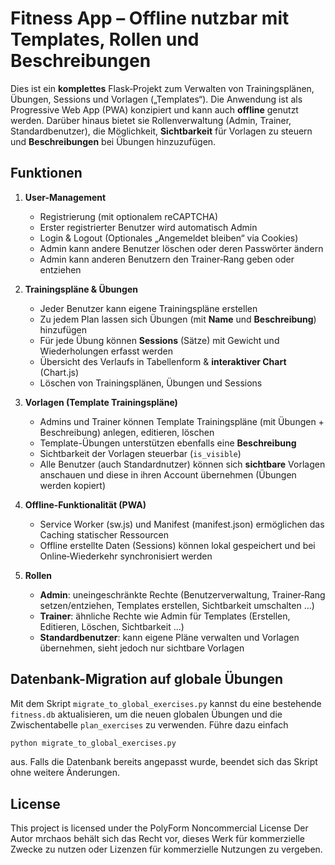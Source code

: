 # Fitness App – Offline nutzbar mit Templates, Rollen und Beschreibungen

Dies ist ein **komplettes** Flask‑Projekt zum Verwalten von Trainingsplänen, Übungen, Sessions und Vorlagen („Templates“). Die Anwendung ist als Progressive Web App (PWA) konzipiert und kann auch **offline** genutzt werden. Darüber hinaus bietet sie Rollenverwaltung (Admin, Trainer, Standardbenutzer), die Möglichkeit, **Sichtbarkeit** für Vorlagen zu steuern und **Beschreibungen** bei Übungen hinzuzufügen.

## Funktionen

1. **User-Management**  
   - Registrierung (mit optionalem reCAPTCHA)  
   - Erster registrierter Benutzer wird automatisch Admin  
   - Login & Logout (Optionales „Angemeldet bleiben“ via Cookies)  
   - Admin kann andere Benutzer löschen oder deren Passwörter ändern  
   - Admin kann anderen Benutzern den Trainer‑Rang geben oder entziehen

2. **Trainingspläne & Übungen**  
   - Jeder Benutzer kann eigene Trainingspläne erstellen  
   - Zu jedem Plan lassen sich Übungen (mit **Name** und **Beschreibung**) hinzufügen  
   - Für jede Übung können **Sessions** (Sätze) mit Gewicht und Wiederholungen erfasst werden  
   - Übersicht des Verlaufs in Tabellenform & **interaktiver Chart** (Chart.js)  
   - Löschen von Trainingsplänen, Übungen und Sessions

3. **Vorlagen (Template Trainingspläne)**  
   - Admins und Trainer können Template Trainingspläne (mit Übungen + Beschreibung) anlegen, editieren, löschen  
   - Template-Übungen unterstützen ebenfalls eine **Beschreibung**  
   - Sichtbarkeit der Vorlagen steuerbar (`is_visible`)  
   - Alle Benutzer (auch Standardnutzer) können sich **sichtbare** Vorlagen anschauen und diese in ihren Account übernehmen (Übungen werden kopiert)

4. **Offline-Funktionalität (PWA)**  
   - Service Worker (sw.js) und Manifest (manifest.json) ermöglichen das Caching statischer Ressourcen  
   - Offline erstellte Daten (Sessions) können lokal gespeichert und bei Online‑Wiederkehr synchronisiert werden

5. **Rollen**
   - **Admin**: uneingeschränkte Rechte (Benutzerverwaltung, Trainer‑Rang setzen/entziehen, Templates erstellen, Sichtbarkeit umschalten …)  
   - **Trainer**: ähnliche Rechte wie Admin für Templates (Erstellen, Editieren, Löschen, Sichtbarkeit …)  
   - **Standardbenutzer**: kann eigene Pläne verwalten und Vorlagen übernehmen, sieht jedoch nur sichtbare Vorlagen

## Datenbank-Migration auf globale Übungen

Mit dem Skript `migrate_to_global_exercises.py` kannst du eine bestehende
`fitness.db` aktualisieren, um die neuen globalen Übungen und die
Zwischentabelle `plan_exercises` zu verwenden. Führe dazu einfach

```bash
python migrate_to_global_exercises.py
```

aus. Falls die Datenbank bereits angepasst wurde, beendet sich das Skript
ohne weitere Änderungen.

## License

This project is licensed under the PolyForm Noncommercial License
Der Autor mrchaos behält sich das Recht vor, dieses Werk für kommerzielle Zwecke zu nutzen oder Lizenzen für kommerzielle Nutzungen zu vergeben.
